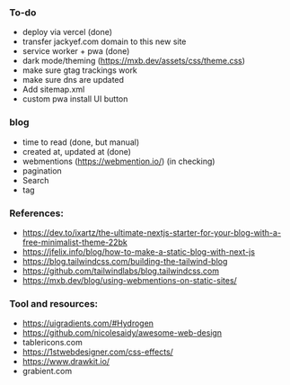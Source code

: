 ### To-do
- deploy via vercel (done)
- transfer jackyef.com domain to this new site
- service worker + pwa (done)
- dark mode/theming (https://mxb.dev/assets/css/theme.css)
- make sure gtag trackings work
- make sure dns are updated
- Add sitemap.xml
- custom pwa install UI button

### blog
- time to read (done, but manual)
- created at, updated at (done)
- webmentions (https://webmention.io/) (in checking)
- pagination
- Search
- tag

### References:
- https://dev.to/ixartz/the-ultimate-nextjs-starter-for-your-blog-with-a-free-minimalist-theme-22bk
- https://jfelix.info/blog/how-to-make-a-static-blog-with-next-js
- https://blog.tailwindcss.com/building-the-tailwind-blog
- https://github.com/tailwindlabs/blog.tailwindcss.com
- https://mxb.dev/blog/using-webmentions-on-static-sites/

### Tool and resources:
- https://uigradients.com/#Hydrogen
- https://github.com/nicolesaidy/awesome-web-design
- tablericons.com
- https://1stwebdesigner.com/css-effects/
- https://www.drawkit.io/
- grabient.com